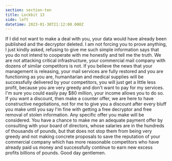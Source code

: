 ```yaml
---
section: section-ten
title: Lockbit 13
side: left
datetime: 2023-01-30T21:12:00.000Z
---
```

If I did not want to make a deal with you, your data would have already been published and the decryptor deleted. I am not forcing you to prove anything, I just kindly asked, refusing to give me such simple information says that you do not intend to cooperate with me honestly and tell me the truth. We are not attacking critical infrastructure, your commercial mail company with dozens of similar competitors is not. If you believe the news that your management is releasing, your mail services are fully restored and you are functioning as you are, humanitarian and medical supplies will be successfully delivered by your competitors, you will just get a little less profit, because you are very greedy and don't want to pay for my services. I'm sure you could easily pay $80 million, your income allows you to do so. If you want a discount, then make a counter offer, we are here to have constructive negotiations, not for me to give you a discount after every bluff you make until you say I'm fine with getting a free decryptor and free removal of stolen information. Any specific offer you make will be considered. You have a chance to make me an adequate payment offer by consulting with your board of directors, whose salaries are in the hundreds of thousands of pounds, but that does not stop them from being very greedy and not making concrete proposals to save the reputation of your commercial company which has more reasonable competitors who have already paid us money and successfully continue to earn new excess profits billions of pounds. Good day gentlemen.
